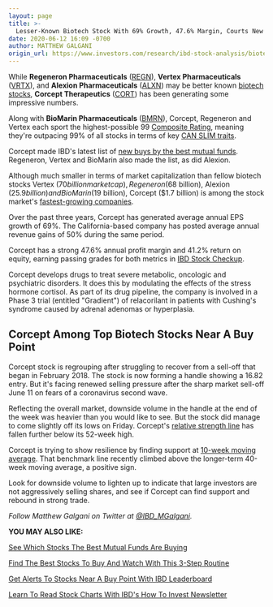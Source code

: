 ```yaml
---
layout: page
title: >-
  Lesser-Known Biotech Stock With 69% Growth, 47.6% Margin, Courts New Buy
date: 2020-06-12 16:09 -0700
author: MATTHEW GALGANI
origin_url: https://www.investors.com/research/ibd-stock-analysis/biotech-stocks-to-watch-cortisol-regn-bmrn-vrtx/
---
```





While **Regeneron Pharmaceuticals** ([REGN](https://research.investors.com/quote.aspx?symbol=REGN)), **Vertex Pharmaceuticals** ([VRTX](https://research.investors.com/quote.aspx?symbol=VRTX)), and **Alexion Pharmaceuticals** ([ALXN](https://research.investors.com/quote.aspx?symbol=ALXN)) may be better known [biotech stocks](https://www.investors.com/news/technology/biotech-and-pharma-industry-and-stock-news-merk-bristol-myers-amgn-gilead/), **Corcept Therapeutics** ([CORT](https://research.investors.com/quote.aspx?symbol=CORT)) has been generating some impressive numbers.




Along with **BioMarin Pharmaceuticals** ([BMRN](https://research.investors.com/quote.aspx?symbol=BMRN)), Corcept, Regeneron and Vertex each sport the highest-possible 99 [Composite Rating](https://www.investors.com/ibd-data-stories/companies-now-outperforming-95-of-all-stocks/), meaning they're outpacing 99% of all stocks in terms of key [CAN SLIM traits](https://www.investors.com/ibd-university/can-slim/).


Corcept made IBD's latest list of [new buys by the best mutual funds](https://www.investors.com/etfs-and-funds/mutual-funds/best-mutual-funds-find-stocks-to-watch-amzn-aapl-msft-nvda-nflx/). Regeneron, Vertex and BioMarin also made the list, as did Alexion.


Although much smaller in terms of market capitalization than fellow biotech stocks Vertex ($70 billion market cap), Regeneron ($68 billion), Alexion ($25.9 billion) and BioMarin ($19 billion), Corcept ($1.7 billion) is among the stock market's [fastest-growing companies](https://www.investors.com/research/fastest-growing-companies-2020-despite-coronavirus/).


Over the past three years, Corcept has generated average annual EPS growth of 69%. The California-based company has posted average annual revenue gains of 50% during the same period.


Corcept has a strong 47.6% annual profit margin and 41.2% return on equity, earning passing grades for both metrics in [IBD Stock Checkup](https://research.investors.com/stock-checkup/nasdaq-corcept-therapeutics-inc-cort.aspx).


Corcept develops drugs to treat severe metabolic, oncologic and psychiatric disorders. It does this by modulating the effects of the stress hormone cortisol. As part of its drug pipeline, the company is involved in a Phase 3 trial (entitled "Gradient") of relacorilant in patients with Cushing's syndrome caused by adrenal adenomas or hyperplasia.


Corcept Among Top Biotech Stocks Near A Buy Point
-------------------------------------------------


Corcept stock is regrouping after struggling to recover from a sell-off that began in February 2018. The stock is now forming a handle showing a 16.82 entry. But it's facing renewed selling pressure after the sharp market sell-off June 11 on fears of a coronavirus second wave.


Reflecting the overall market, downside volume in the handle at the end of the week was heavier than you would like to see. But the stock did manage to come slightly off its lows on Friday. Corcept's [relative strength line](https://www.investors.com/how-to-invest/investors-corner/a-stock-breakout-specialty-tool-the-relative-strength-line/) has fallen further below its 52-week high.


Corcept is trying to show resilience by finding support at [10-week moving average](https://www.investors.com/how-to-invest/stock-chart-reading-for-beginners-trend-moving-averages-support-nvidia-netflix/). That benchmark line recently climbed above the longer-term 40-week moving average, a positive sign.


Look for downside volume to lighten up to indicate that large investors are not aggressively selling shares, and see if Corcept can find support and rebound in strong trade.



*Follow Matthew Galgani on Twitter at [@IBD\_MGalgani](https://twitter.com/ibd_mgalgani).*


**YOU MAY ALSO LIKE:**


[See Which Stocks The Best Mutual Funds Are Buying](https://www.investors.com/etfs-and-funds/mutual-funds/best-mutual-funds-find-stocks-to-watch-amzn-aapl-msft-nvda-nflx/)


[Find The Best Stocks To Buy And Watch With This 3-Step Routine](https://www.investors.com/research/how-to-invest-in-the-stock-market-start-with-a-simple-routine/)


[Get Alerts To Stocks Near A Buy Point With IBD Leaderboard](https://www.investors.com/product/leaderboard/?artProdLink=Leaderboard)


[Learn To Read Stock Charts With IBD's How To Invest Newsletter](https://shop.investors.com/offer/splashresponsive.aspx?id=newsletters-howtoinvest)




